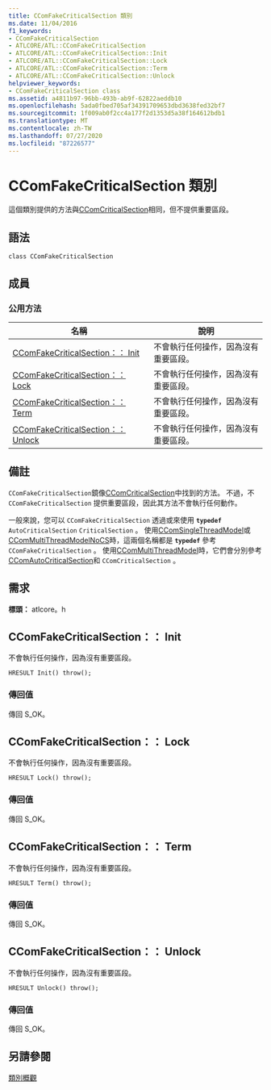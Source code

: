 ```yaml
---
title: CComFakeCriticalSection 類別
ms.date: 11/04/2016
f1_keywords:
- CComFakeCriticalSection
- ATLCORE/ATL::CComFakeCriticalSection
- ATLCORE/ATL::CComFakeCriticalSection::Init
- ATLCORE/ATL::CComFakeCriticalSection::Lock
- ATLCORE/ATL::CComFakeCriticalSection::Term
- ATLCORE/ATL::CComFakeCriticalSection::Unlock
helpviewer_keywords:
- CComFakeCriticalSection class
ms.assetid: a4811b97-96bb-493b-ab9f-62822aeddb10
ms.openlocfilehash: 5ada0fbed705af34391709653dbd3638fed32bf7
ms.sourcegitcommit: 1f009ab0f2cc4a177f2d1353d5a38f164612bdb1
ms.translationtype: MT
ms.contentlocale: zh-TW
ms.lasthandoff: 07/27/2020
ms.locfileid: "87226577"
---
```

# <a name="ccomfakecriticalsection-class"></a>CComFakeCriticalSection 類別

這個類別提供的方法與[CComCriticalSection](../../atl/reference/ccomcriticalsection-class.md)相同，但不提供重要區段。

## <a name="syntax"></a>語法

```
class CComFakeCriticalSection
```

## <a name="members"></a>成員

### <a name="public-methods"></a>公用方法

|名稱|說明|
|----------|-----------------|
|[CComFakeCriticalSection：： Init](#init)|不會執行任何操作，因為沒有重要區段。|
|[CComFakeCriticalSection：： Lock](#lock)|不會執行任何操作，因為沒有重要區段。|
|[CComFakeCriticalSection：： Term](#term)|不會執行任何操作，因為沒有重要區段。|
|[CComFakeCriticalSection：： Unlock](#unlock)|不會執行任何操作，因為沒有重要區段。|

## <a name="remarks"></a>備註

`CComFakeCriticalSection`鏡像[CComCriticalSection](../../atl/reference/ccomcriticalsection-class.md)中找到的方法。 不過，不 `CComFakeCriticalSection` 提供重要區段，因此其方法不會執行任何動作。

一般來說，您可以 `CComFakeCriticalSection` 透過或來使用 **`typedef`** `AutoCriticalSection` `CriticalSection` 。 使用[CComSingleThreadModel](../../atl/reference/ccomsinglethreadmodel-class.md)或[CComMultiThreadModelNoCS](../../atl/reference/ccommultithreadmodelnocs-class.md)時，這兩個名稱都是 **`typedef`** 參考 `CComFakeCriticalSection` 。 使用[CComMultiThreadModel](../../atl/reference/ccommultithreadmodel-class.md)時，它們會分別參考[CComAutoCriticalSection](../../atl/reference/ccomautocriticalsection-class.md)和 `CComCriticalSection` 。

## <a name="requirements"></a>需求

**標頭：** atlcore。h

## <a name="ccomfakecriticalsectioninit"></a><a name="init"></a>CComFakeCriticalSection：： Init

不會執行任何操作，因為沒有重要區段。

```
HRESULT Init() throw();
```

### <a name="return-value"></a>傳回值

傳回 S_OK。

## <a name="ccomfakecriticalsectionlock"></a><a name="lock"></a>CComFakeCriticalSection：： Lock

不會執行任何操作，因為沒有重要區段。

```
HRESULT Lock() throw();
```

### <a name="return-value"></a>傳回值

傳回 S_OK。

## <a name="ccomfakecriticalsectionterm"></a><a name="term"></a>CComFakeCriticalSection：： Term

不會執行任何操作，因為沒有重要區段。

```
HRESULT Term() throw();
```

### <a name="return-value"></a>傳回值

傳回 S_OK。

## <a name="ccomfakecriticalsectionunlock"></a><a name="unlock"></a>CComFakeCriticalSection：： Unlock

不會執行任何操作，因為沒有重要區段。

```
HRESULT Unlock() throw();
```

### <a name="return-value"></a>傳回值

傳回 S_OK。

## <a name="see-also"></a>另請參閱

[類別概觀](../../atl/atl-class-overview.md)

